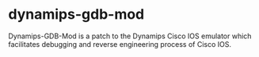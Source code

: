 dynamips-gdb-mod
================

Dynamips-GDB-Mod is a patch to the Dynamips Cisco IOS emulator which facilitates debugging and reverse engineering process of Cisco IOS.